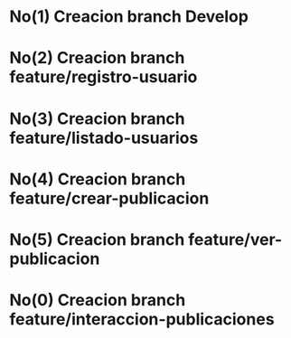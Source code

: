 # No(1) Creacion branch Develop 
# No(2) Creacion branch feature/registro-usuario 

# No(3) Creacion branch feature/listado-usuarios 

# No(4) Creacion branch feature/crear-publicacion

# No(5) Creacion branch feature/ver-publicacion

# No(0) Creacion branch feature/interaccion-publicaciones